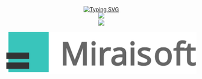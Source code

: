 <div align="center"><a href="https://git.io/typing-svg"><img src="https://readme-typing-svg.demolab.com?font=Ubuntu+Mono&weight=500&duration=3000&pause=1000&color=39C5BB&center=true&vCenter=true&multiline=true&width=435&height=100&lines=Let's+build+the+mirai!;%E3%83%9F%E3%83%A9%E3%82%A4%E3%82%92%E7%AF%89%E3%81%8D%E3%81%BE%E3%81%97%E3%82%87%E3%81%86%EF%BC%81;%E8%AE%A9%E6%88%91%E4%BB%AC%E6%9E%84%E5%BB%BA%E6%9C%AA%E6%9D%A5%EF%BC%81" alt="Typing SVG" /></a></div> 

<div align="center"> <img src="https://metrics.lecoq.io/Remeamiku?template=classic&config.timezone=Asia%2FShanghai"> </div>

<div align="center"> <img src="https://github-readme-stats.vercel.app/api/top-langs/?username=remeamiku" /> </div>

![Miraisoft](Miraisoft.svg)
<!--
**RemeaMiku/RemeaMiku** is a ✨ _special_ ✨ repository because its `README.md` (this file) appears on your GitHub profile.

Here are some ideas to get you started:

- 🔭 I’m currently working on ...
- 🌱 I’m currently learning ...
- 👯 I’m looking to collaborate on ...
- 🤔 I’m looking for help with ...
- 💬 Ask me about ...
- 📫 How to reach me: ...
- 😄 Pronouns: ...
- ⚡ Fun fact: ...
-->
